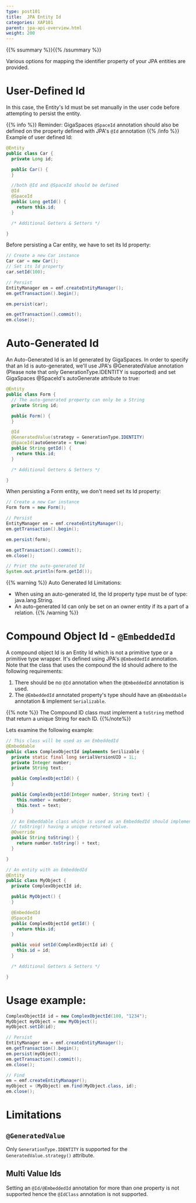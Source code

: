 ```yaml
---
type: post101
title:  JPA Entity Id
categories: XAP101
parent: jpa-api-overview.html
weight: 200
---
```


{{% ssummary %}}{{% /ssummary %}}

Various options for mapping the identifier property of your JPA entities are provided.

# User-Defined Id

In this case, the Entity's Id must be set manually in the user code before attempting to persist the entity.

{{% info %}}
Reminder: GigaSpaces `@SpaceId` annotation should also be defined on the property defined with JPA's `@Id` annotation
{{% /info %}}
Example of user defined Id:


```java
@Entity
public class Car {
  private Long id;

  public Car() {
  }

  //both @Id and @SpaceId should be defined
  @Id
  @SpaceId
  public Long getId() {
    return this.id;
  }

  /* Additional Getters & Setters */

}
```

Before persisting a Car entity, we have to set its Id property:


```java
// Create a new Car instance
Car car = new Car();
// Set its Id property
car.setId(100);

// Persist
EntityManager em = emf.createEntityManager();
em.getTransaction().begin();

em.persist(car);

em.getTransaction().commit();
em.close();
```

# Auto-Generated Id

An Auto-Generated Id is an Id generated by GigaSpaces.
In order to specify that an Id is auto-generated, we'll use JPA's @GeneratedValue annotation (Please note that only GenerationType.IDENTITY is supported) and set GigaSpaces @SpaceId's autoGenerate attribute to true:


```java
@Entity
public class Form {
  // The auto-generated property can only be a String
  private String id;

  public Form() {
  }

  @Id
  @GeneratedValue(strategy = GenerationType.IDENTITY)
  @SpaceId(autoGenerate = true)
  public String getId() {
    return this.id;
  }

  /* Additional Getters & Setters */

}
```

When persisting a Form entity, we don't need set its Id property:


```java
// Create a new Car instance
Form form = new Form();

// Persist
EntityManager em = emf.createEntityManager();
em.getTransaction().begin();

em.persist(form);

em.getTransaction().commit();
em.close();

// Print the auto-generated Id
System.out.println(form.getId());
```

{{% warning %}}
Auto Generated Id Limitations:

- When using an auto-generated Id, the Id property type must be of type: java.lang.String.
- An auto-generated Id can only be set on an owner entity if its a part of a relation.
{{% /warning %}}

# Compound Object Id - `@EmbeddedId`

A compound object Id is an Entity Id which is not a primitive type or a primitive type wrapper.
It's defined using JPA's `@EmbeddedId` annotation.
Note that the class that uses the compound the Id should adhere to the following requirements:

1. There should be no `@Id` annotation when the `@EmbeddedId` annotation is used.
1. The `@EmbeddedId` annotated property's type should have an `@Embeddable` annotation & implement `Serializable`.

{{% note %}}
The Compound ID class must implement a `toString` method that return a unique String for each ID.
{{%/note%}}

Lets examine the following example:


```java
// This class will be used as an EmbeddedId
@Embeddable
public class ComplexObjectId implements Serilizable {
  private static final long serialVersionUID = 1L;
  private Integer number;
  private String text;

  public ComplexObjectId() {
  }

  public ComplexObjectId(Integer number, String text) {
    this.number = number;
    this.text = text;
  }

  // An Embeddable class which is used as an EmbeddedId should implement
  // toString() having a unique returned value.
  @Override
  public String toString() {
    return number.toString() + text;
  }

}

// An entity with an EmbeddedId
@Entity
public class MyObject {
  private ComplexObjectId id;

  public MyObject() {
  }

  @EmbeddedId
  @SpaceId
  public ComplexObjectId getId() {
    return this.id;
  }

  public void setId(ComplexObjectId id) {
    this.id = id;
  }

  /* Additional Getters & Setters */

}
```

# Usage example:


```java
ComplexObjectId id = new ComplexObjectId(100, "1234");
MyObject myObject = new MyObject();
myObject.setId(id);

// Persist
EntityManager em = emf.createEntityManager();
em.getTransaction().begin();
em.persist(myObject);
em.getTransaction().commit();
em.close();

// Find
em = emf.createEntityManager();
myObject = (MyObject) em.find(MyObject.class, id);
em.close();
```

# Limitations

## `@GeneratedValue`

Only `GenerationType.IDENTITY` is supported for the `GeneratedValue.strategy()` attribute.

## Multi Value Ids

Setting an `@Id/@EmbeddedId` annotation for more than one property is not supported hence the `@IdClass` annotation is not supported.

